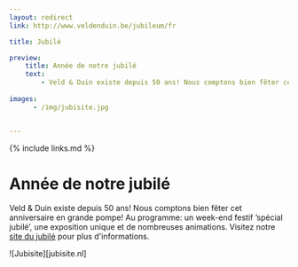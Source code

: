 ```yaml
---
layout: redirect
link: http://www.veldenduin.be/jubileum/fr

title: Jubilé

preview:
    title: Année de notre jubilé
    text: 
        - Veld & Duin existe depuis 50 ans! Nous comptons bien fêter cet anniversaire en grande pompe avec un week-end festif spécial jubilé, une exposition unique et de nombreuses animations. 
        
images:
      - /img/jubisite.jpg


---
```


{% include links.md %}

# Année de notre jubilé

Veld & Duin existe depuis 50 ans! Nous comptons bien fêter cet anniversaire en grande pompe! Au programme: un week-end festif ’spécial jubilé’, une exposition unique et de nombreuses animations. Visitez notre [site du jubilé]({{page.link}}) pour plus d'informations. 

![Jubisite][jubisite.nl]